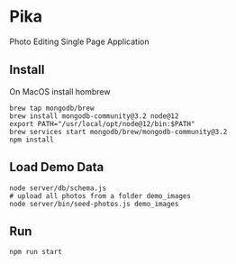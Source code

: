 # Pika 

Photo Editing Single Page Application

## Install

On MacOS install hombrew

```
brew tap mongodb/brew
brew install mongodb-community@3.2 node@12
export PATH="/usr/local/opt/node@12/bin:$PATH"
brew services start mongodb/brew/mongodb-community@3.2
npm install 
```

## Load Demo Data
```
node server/db/schema.js
# upload all photos from a folder demo_images
node server/bin/seed-photos.js demo_images
```

## Run
```
npm run start
```
